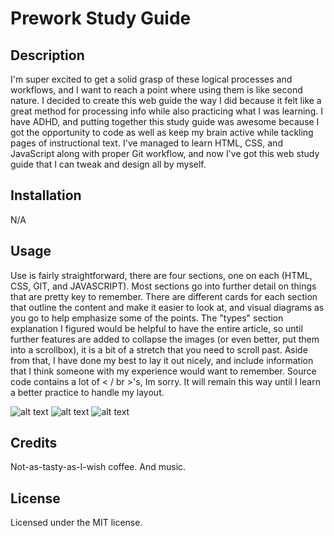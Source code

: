 # Prework Study Guide

## Description

I'm super excited to get a solid grasp of these logical processes and workflows, and I want to reach a point where using them is like second nature. I decided to create this web guide the way I did because it felt like a great method for processing info while also practicing what I was learning. I have ADHD, and putting together this study guide was awesome because I got the opportunity to code as well as keep my brain active while tackling pages of instructional text. I've managed to learn HTML, CSS, and JavaScript along with proper Git workflow, and now I've got this web study guide that I can tweak and design all by myself.


## Installation

N/A

## Usage

Use is fairly straightforward, there are four sections, one on each (HTML, CSS, GIT, and JAVASCRIPT). Most sections go into further detail on things that are pretty key to remember. There are different cards for each section that outline the content and make it easier to look at, and visual diagrams as you go to help emphasize some of the points. The "types" section explanation I figured would be helpful to have the entire article, so until further features are added to collapse the images (or even better, put them into a scrollbox), it is a bit of a stretch that you need to scroll past. Aside from that, I have done my best to lay it out nicely, and include information that I think someone with my experience would want to remember. Source code contains a lot of < / br >'s, Im sorry. It will remain this way until I learn a better practice to handle my layout.

![alt text](assets/images/CardScreenshot.png)
![alt text](assets/images/GuideScreenshot.png)
![alt text](assets/images/DiagramsScreenshot.png)

## Credits

Not-as-tasty-as-I-wish coffee. And music.

## License

Licensed under the MIT license.
